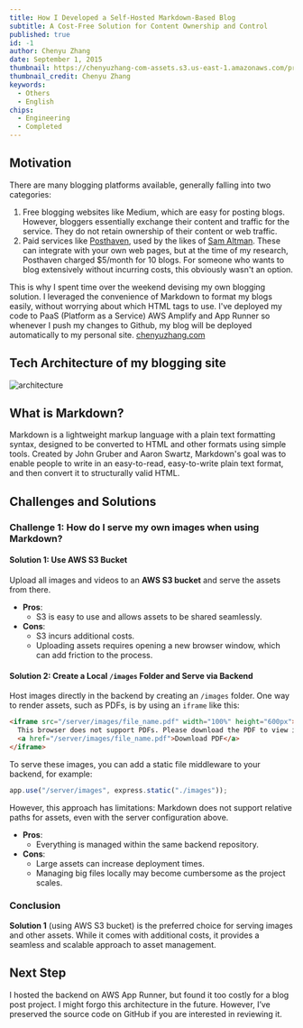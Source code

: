 ```yaml
---
title: How I Developed a Self-Hosted Markdown-Based Blog
subtitle: A Cost-Free Solution for Content Ownership and Control
published: true
id: -1
author: Chenyu Zhang
date: September 1, 2015
thumbnail: https://chenyuzhang-com-assets.s3.us-east-1.amazonaws.com/project-personal-blog/krRIrYPMK.png
thumbnail_credit: Chenyu Zhang
keywords:
  - Others
  - English
chips:
  - Engineering
  - Completed
---
```


## Motivation

There are many blogging platforms available, generally falling into two categories:

1. Free blogging websites like Medium, which are easy for posting blogs. However, bloggers essentially exchange their content and traffic for the service. They do not retain ownership of their content or web traffic.
2. Paid services like [Posthaven](https://posthaven.com/), used by the likes of [Sam Altman](https://blog.samaltman.com/). These can integrate with your own web pages, but at the time of my research, Posthaven charged $5/month for 10 blogs. For someone who wants to blog extensively without incurring costs, this obviously wasn't an option.

This is why I spent time over the weekend devising my own blogging solution. I leveraged the convenience of Markdown to format my blogs easily, without worrying about which HTML tags to use. I've deployed my code to PaaS (Platform as a Service) AWS Amplify and App Runner so whenever I push my changes to Github, my blog will be deployed automatically to my personal site. [chenyuzhang.com](http://chenyuzhang.com/)

## Tech Architecture of my blogging site

![architecture](https://chenyuzhang-com-assets.s3.amazonaws.com/personal-blog-architecture.jpg "Blog Architecture")

## What is Markdown?

Markdown is a lightweight markup language with a plain text formatting syntax, designed to be converted to HTML and other formats using simple tools. Created by John Gruber and Aaron Swartz, Markdown's goal was to enable people to write in an easy-to-read, easy-to-write plain text format, and then convert it to structurally valid HTML.

## Challenges and Solutions

### Challenge 1: How do I serve my own images when using Markdown?

#### Solution 1: Use AWS S3 Bucket

Upload all images and videos to an **AWS S3 bucket** and serve the assets from there.

- **Pros**:
  - S3 is easy to use and allows assets to be shared seamlessly.
- **Cons**:
  - S3 incurs additional costs.
  - Uploading assets requires opening a new browser window, which can add friction to the process.

#### Solution 2: Create a Local `/images` Folder and Serve via Backend

Host images directly in the backend by creating an `/images` folder. One way to render assets, such as PDFs, is by using an `iframe` like this:

```html
<iframe src="/server/images/file_name.pdf" width="100%" height="600px">
  This browser does not support PDFs. Please download the PDF to view it:
  <a href="/server/images/file_name.pdf">Download PDF</a>
</iframe>
```

To serve these images, you can add a static file middleware to your backend, for example:

```javascript
app.use("/server/images", express.static("./images"));
```

However, this approach has limitations: Markdown does not support relative paths for assets, even with the server configuration above.

- **Pros**:
  - Everything is managed within the same backend repository.
- **Cons**:
  - Large assets can increase deployment times.
  - Managing big files locally may become cumbersome as the project scales.

### Conclusion

**Solution 1** (using AWS S3 bucket) is the preferred choice for serving images and other assets. While it comes with additional costs, it provides a seamless and scalable approach to asset management.

## Next Step

I hosted the backend on AWS App Runner, but found it too costly for a blog post project. I might forgo this architecture in the future. However, I’ve preserved the source code on GitHub if you are interested in reviewing it.
